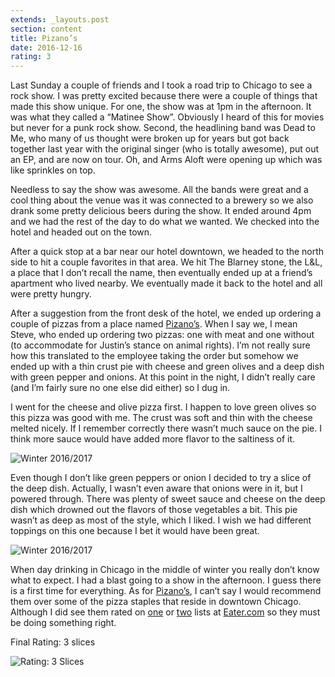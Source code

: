 ```yaml
---
extends: _layouts.post
section: content
title: Pizano’s
date: 2016-12-16
rating: 3
---
```


Last Sunday a couple of friends and I took a road trip to Chicago to see a rock show. I was pretty excited because there were a couple of things that made this show unique. For one, the show was at 1pm in the afternoon. It was what they called a “Matinee Show”. Obviously I heard of this for movies but never for a punk rock show. Second, the headlining band was Dead to Me, who many of us thought were broken up for years but got back together last year with the original singer (who is totally awesome), put out an EP, and are now on tour. Oh, and Arms Aloft were opening up which was like sprinkles on top.

Needless to say the show was awesome. All the bands were great and a cool thing about the venue was it was connected to a brewery so we also drank some pretty delicious beers during the show. It ended around 4pm and we had the rest of the day to do what we wanted. We checked into the hotel and headed out on the town.

After a quick stop at a bar near our hotel downtown, we headed to the north side to hit a couple favorites in that area. We hit The Blarney stone, the L&L, a place that I don’t recall the name, then eventually ended up at a friend’s apartment who lived nearby. We eventually made it back to the hotel and all were pretty hungry.

After a suggestion from the front desk of the hotel, we ended up ordering a couple of pizzas from a place named [Pizano’s](#%E2%80%9Dhttp://www.pizanoschicago.com/%E2%80%9D). When I say we, I mean Steve, who ended up ordering two pizzas: one with meat and one without (to accommodate for Justin’s stance on animal rights). I’m not really sure how this translated to the employee taking the order but somehow we ended up with a thin crust pie with cheese and green olives and a deep dish with green pepper and onions. At this point in the night, I didn’t really care (and I’m fairly sure no one else did either) so I dug in.

I went for the cheese and olive pizza first. I happen to love green olives so this pizza was good with me. The crust was soft and thin with the cheese melted nicely. If I remember correctly there wasn’t much sauce on the pie. I think more sauce would have added more flavor to the saltiness of it.

![Winter 2016/2017](https://c1.staticflickr.com/1/556/31732947143_8646145bd3.jpg)

Even though I don’t like green peppers or onion I decided to try a slice of the deep dish. Actually, I wasn’t even aware that onions were in it, but I powered through. There was plenty of sweet sauce and cheese on the deep dish which drowned out the flavors of those vegetables a bit. This pie wasn’t as deep as most of the style, which I liked. I wish we had different toppings on this one because I bet it would have been great.

![Winter 2016/2017](https://c1.staticflickr.com/1/303/32165829720_6565b29b9f.jpg)

When day drinking in Chicago in the middle of winter you really don’t know what to expect. I had a blast going to a show in the afternoon. I guess there is a first time for everything. As for [Pizano’s](#%E2%80%9Dhttp://www.pizanoschicago.com/%E2%80%9D), I can’t say I would recommend them over some of the pizza staples that reside in downtown Chicago. Although I did see them rated on [one](#%E2%80%9Dhttp://chicago.eater.com/maps/chicagos-25-iconic-pizzerias%E2%80%9D) or [two](#%E2%80%9Dhttp://chicago.eater.com/maps/best-chicago-style-pizza-restaurants%E2%80%9D) lists at [Eater.com](#%E2%80%9Dhttp://chicago.eater.com/%E2%80%9D) so they must be doing something right.

Final Rating: 3 slices

![Rating: 3 Slices](/assets/img/pizza3_sm.jpg)